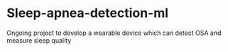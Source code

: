 # Sleep-apnea-detection-ml
Ongoing project to develop a wearable device which can detect OSA and measure sleep quality
